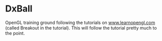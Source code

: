 # DxBall

OpenGL training ground following the tutorials on www.learnopengl.com (called Breakout in the tutorial). This will follow the tutorial pretty much to the point.
